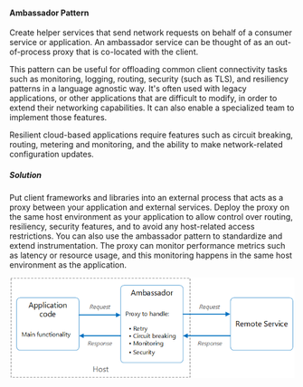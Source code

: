 #### Ambassador Pattern
Create helper services that send network requests on behalf of a consumer service or application. An ambassador service can be thought of as an out-of-process proxy that is co-located with the client.

This pattern can be useful for offloading common client connectivity tasks such as monitoring, logging, routing, security (such as TLS), and resiliency patterns in a language agnostic way. It's often used with legacy applications, or other applications that are difficult to modify, in order to extend their networking capabilities. It can also enable a specialized team to implement those features.

Resilient cloud-based applications require features such as circuit breaking, routing, metering and monitoring, and the ability to make network-related configuration updates.

##### Solution
Put client frameworks and libraries into an external process that acts as a proxy between your application and external services. Deploy the proxy on the same host environment as your application to allow control over routing, resiliency, security features, and to avoid any host-related access restrictions. You can also use the ambassador pattern to standardize and extend instrumentation. The proxy can monitor performance metrics such as latency or resource usage, and this monitoring happens in the same host environment as the application.

![Ambassador Pattern ](ambassadorimage.png)